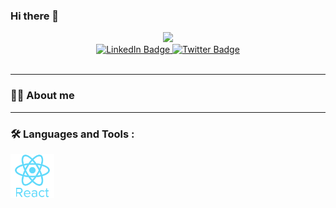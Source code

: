 ### Hi there 👋

<div id="header" align="center">
  <img src="https://media.giphy.com/media/M9gbBd9nbDrOTu1Mqx/giphy.gif" width="100"/>


  <div id="badges">
    <a href="https://www.linkedin.com/in/sebastien-bielecki/" target="_blank" rel="noreferrer noopener">
      <img src="https://img.shields.io/badge/LinkedIn-blue?style=for-the-badge&logo=linkedin&logoColor=white" alt="LinkedIn Badge"/>
    </a>
    <a href="https://twitter.com/Binucci04" target="_blank" rel="noreferrer noopener">
      <img src="https://img.shields.io/badge/Twitter-blue?style=for-the-badge&logo=twitter&logoColor=white" alt="Twitter Badge"/>
    </a>
  </div>
    <img src="https://komarev.com/ghpvc/?username=SebastienBielecki&style=flat-square&color=blue" alt=""/>
</div>

---

### :man_technologist: About me

---

### :hammer_and_wrench: Languages and Tools :
<img src="https://github.com/devicons/devicon/blob/master/icons/react/react-original-wordmark.svg" alt="react-logo" height=70 width=70/>

<!--
**SebastienBielecki/SebastienBielecki** is a ✨ _special_ ✨ repository because its `README.md` (this file) appears on your GitHub profile.

Here are some ideas to get you started:

- 🔭 I’m currently working on ...
- 🌱 I’m currently learning ...
- 👯 I’m looking to collaborate on ...
- 🤔 I’m looking for help with ...
- 💬 Ask me about ...
- 📫 How to reach me: ...
- 😄 Pronouns: ...
- ⚡ Fun fact: ...
-->
